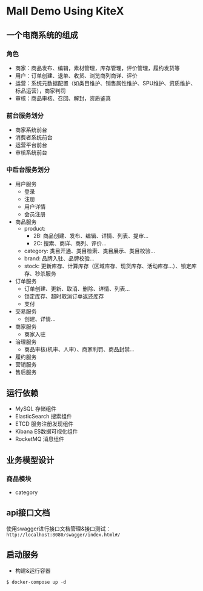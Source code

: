 # Mall Demo Using KiteX
## 一个电商系统的组成
### 角色
* 商家：商品发布、编辑，素材管理，库存管理，评价管理，履约发货等
* 用户：订单创建、退单、收货、浏览商列商详、评价
* 运营：系统元数据配置（如类目维护、销售属性维护、SPU维护、资质维护、标品运营），商家判罚
* 审核：商品审核、召回、解封，资质鉴真
### 前台服务划分
* 商家系统前台
* 消费者系统前台
* 运营平台前台
* 审核系统前台
### 中后台服务划分
* 用户服务
    * 登录
    * 注册
    * 用户详情
    * 会员注册
* 商品服务
    * product:
        * 2B: 商品创建、发布、编辑、详情、列表、提审...
        * 2C: 搜索、商详、商列、评价...
    * category: 类目开通、类目检索、类目展示、类目校验...
    * brand: 品牌入驻、品牌校验...
    * stock: 更新库存、计算库存（区域库存、现货库存、活动库存...）、锁定库存、秒杀服务
* 订单服务
    * 订单创建、更新、取消、删除、详情、列表...
    * 锁定库存、超时取消订单返还库存
    * 支付
* 交易服务
    * 创建、详情...
* 商家服务
    * 商家入驻
* 治理服务
    * 商品审核(机审、人审）、商家判罚、商品封禁...
* 履约服务
* 营销服务
* 售后服务
## 运行依赖
* MySQL 存储组件
* ElasticSearch 搜索组件
* ETCD 服务注册发现组件
* Kibana ES数据可视化组件
* RocketMQ 消息组件
## 业务模型设计
### 商品模块
* category
## api接口文档
使用swagger进行接口文档管理&接口测试：`http://localhost:8080/swagger/index.html#/`
## 启动服务
* 构建&运行容器
```shell
$ docker-compose up -d
```